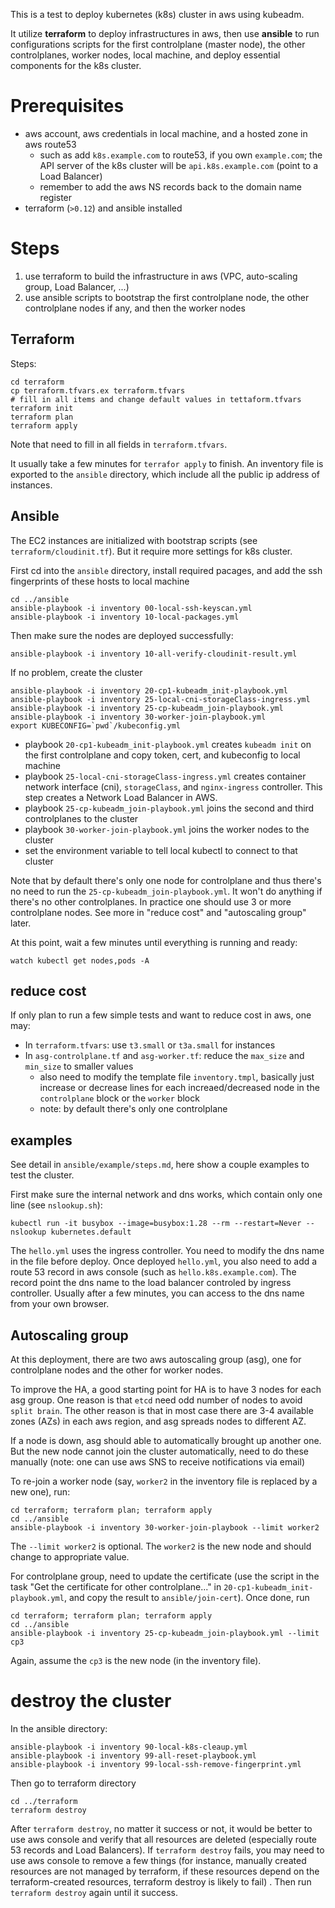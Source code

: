 This is a test to deploy kubernetes (k8s) cluster in aws using kubeadm.

It utilize **terraform** to deploy infrastructures in aws, then use **ansible** to run
configurations scripts for the first controlplane (master node), the other controlplanes,
worker nodes, local machine, and deploy essential components for the k8s cluster.


# Prerequisites
* aws account, aws credentials in local machine, and a hosted zone in aws route53
  - such as add `k8s.example.com` to route53, if you own `example.com`; the API server
    of the k8s cluster will be `api.k8s.example.com` (point to a Load Balancer)
  - remember to add the aws NS records back to the domain name register
* terraform (`>0.12`) and ansible installed


# Steps
1. use terraform to build the infrastructure in aws (VPC, auto-scaling group, Load
   Balancer, ...)
2. use ansible scripts to bootstrap the first controlplane node, the other controlplane
   nodes if any, and then the worker nodes

## Terraform
Steps:
```
cd terraform
cp terraform.tfvars.ex terraform.tfvars
# fill in all items and change default values in tettaform.tfvars
terraform init
terraform plan
terraform apply
```

Note that need to fill in all fields in `terraform.tfvars`.

It usually take a few minutes for `terrafor apply` to finish.  An inventory file is
exported to the `ansible` directory, which include all the public ip address of instances.


## Ansible
The EC2 instances are initialized with bootstrap scripts (see `terraform/cloudinit.tf`).
But it require more settings for k8s cluster.

First cd into the `ansible` directory, install required pacages, and add the ssh
fingerprints of these hosts to local machine

```
cd ../ansible
ansible-playbook -i inventory 00-local-ssh-keyscan.yml
ansible-playbook -i inventory 10-local-packages.yml
```

Then make sure the nodes are deployed successfully:
```
ansible-playbook -i inventory 10-all-verify-cloudinit-result.yml
```

If no problem, create the cluster
```
ansible-playbook -i inventory 20-cp1-kubeadm_init-playbook.yml
ansible-playbook -i inventory 25-local-cni-storageClass-ingress.yml
ansible-playbook -i inventory 25-cp-kubeadm_join-playbook.yml
ansible-playbook -i inventory 30-worker-join-playbook.yml
export KUBECONFIG=`pwd`/kubeconfig.yml
```

* playbook `20-cp1-kubeadm_init-playbook.yml` creates `kubeadm init` on the first
  controlplane and copy token, cert, and kubeconfig to local machine
* playbook `25-local-cni-storageClass-ingress.yml` creates container network interface
  (cni), `storageClass`, and `nginx-ingress` controller. This step creates a Network
  Load Balancer in AWS.
* playbook `25-cp-kubeadm_join-playbook.yml` joins the second and third controlplanes to
  the cluster
* playbook `30-worker-join-playbook.yml` joins the worker nodes to the cluster
* set the environment variable to tell local kubectl to connect to that cluster

Note that by default there's only one node for controlplane and thus there's no need to
run the `25-cp-kubeadm_join-playbook.yml`. It won't do anything if there's no other
controlplanes. In practice one should use 3 or more controlplane nodes. See more in
"reduce cost" and "autoscaling group" later.

At this point, wait a few minutes until everything is running and ready:
```
watch kubectl get nodes,pods -A
```

## reduce cost
If only plan to run a few simple tests and want to reduce cost in aws, one may:

* In `terraform.tfvars`: use `t3.small` or `t3a.small` for instances
* In `asg-controlplane.tf` and `asg-worker.tf`: reduce the `max_size` and `min_size` to
  smaller values
  - also need to modify the template file `inventory.tmpl`, basically just increase or
    decrease lines for each increaed/decreased node in the `controlplane` block or the
    `worker` block
  - note: by default there's only one controlplane

## examples
See detail in `ansible/example/steps.md`, here show a couple examples to test the cluster.

First make sure the internal network and dns works, which contain only one line (see
`nslookup.sh`):
```
kubectl run -it busybox --image=busybox:1.28 --rm --restart=Never -- nslookup kubernetes.default
```

The `hello.yml` uses the ingress controller. You need to modify the dns name in the file
before deploy. Once deployed `hello.yml`, you also need to add a route 53 record in aws
console (such as `hello.k8s.example.com`). The record point the dns name to the load
balancer controled by ingress controller. Usually after a few minutes, you can access to
the dns name from your own browser.


## Autoscaling group
At this deployment, there are two aws autoscaling group (asg), one for controlplane nodes
and the other for worker nodes.

To improve the HA, a good starting point for HA is to have 3 nodes for each asg group. One
reason is that `etcd` need odd number of nodes to avoid `split brain`. The other reason is
that in most case there are 3-4 available zones (AZs) in each aws region, and asg spreads
nodes to different AZ.

If a node is down, asg should able to automatically brought up another one.  But the new
node cannot join the cluster automatically, need to do these manually (note: one can use
aws SNS to receive notifications via email)

To re-join a worker node (say, `worker2` in the inventory file is replaced by a new one),
run:
```
cd terraform; terraform plan; terraform apply
cd ../ansible
ansible-playbook -i inventory 30-worker-join-playbook --limit worker2
```
The `--limit worker2` is optional. The `worker2` is the new node and should change to
appropriate value.

For controlplane group, need to update the certificate (use the script in the task "Get
the certificate for other controlplane..." in `20-cp1-kubeadm_init-playbook.yml`, and copy
the result to `ansible/join-cert`). Once done, run

```
cd terraform; terraform plan; terraform apply
cd ../ansible
ansible-playbook -i inventory 25-cp-kubeadm_join-playbook.yml --limit cp3
```
Again, assume the `cp3` is the new node (in the inventory file).


# destroy the cluster

In the ansible directory:
```
ansible-playbook -i inventory 90-local-k8s-cleaup.yml
ansible-playbook -i inventory 99-all-reset-playbook.yml
ansible-playbook -i inventory 99-local-ssh-remove-fingerprint.yml
```

Then go to terraform directory
```
cd ../terraform
terraform destroy
```

After `terraform destroy`, no matter it success or not, it would be better to use aws
console and verify that all resources are deleted (especially route 53 records and Load
Balancers).  If `terraform destroy` fails, you may need to use aws console to remove a few
things (for instance, manually created resources are not managed by terraform, if these
resources depend on the terraform-created resources, terraform destroy is likely to fail)
. Then run `terraform destroy` again until it success.

